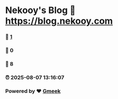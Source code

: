 # Nekooy's Blog :link: https://blog.nekooy.com 
### :page_facing_up: [1](https://blog.nekooy.com/tag.html) 
### :speech_balloon: 0 
### :hibiscus: 8 
### :alarm_clock: 2025-08-07 13:16:07 
### Powered by :heart: [Gmeek](https://github.com/Meekdai/Gmeek)
